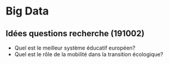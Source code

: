 # Big Data

## Idées questions recherche (191002)
* Quel est le meilleur système éducatif européen?
* Quel est le rôle de la mobilité dans la transition écologique?
